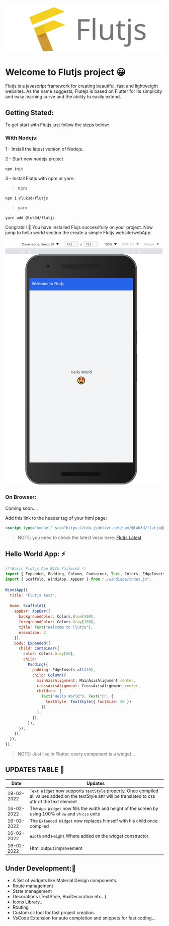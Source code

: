 ![Flutjs Logo](./Logo.svg)

# Welcome to Flutjs project 😀

Flutjs is a javascript framework for creating beautiful, fast and lightweight websites.
As the name suggests, Flutejs is based on Flutter for its simplicity and easy learning curve and the ability to easily extend.

## Getting Stated:

To get start with Flutjs just follow the steps below:

### With Nodejs:

1 - Install the latest version of Nodejs.

2 - Start new nodejs project

  `npm init`

3 - Install Flutjs with npm or yarn:

>npm

`npm i @luk3d/flutjs`
>yarn

`yarn add @luk3d/flutjs`

Congrats!! 🎉 You have Installed Flujs successfully on your project. Now jump to hello world section the create a simple Flutjs website/webApp.


<img src="./docs/screenshots/flutjs_helloworld_app.png" width="500px">




### On Browser:

Coming soon....

Add this link to the header tag of your html page:
```html
<script type="moduel" src="https://cdn.jsdelivr.net/npm/@luk3d/flutjs@0.2.0/dist/flutjs.min.js"></script>
```
>NOTE: you need to check the latest vesio here:
[Flutjs Latest](https://www.jsdelivr.com/package/npm/@luk3d/flutjs?path=dist)


## Hello World App: ⚡

```js
/**Basic Flutjs App With Tailwind */
import { Expanded, Padding, Column, Container, Text, Colors, EdgeInsets, MainAxisAlignment, CrossAxisAlignment, TextStyle } from "./index.js";
import { Scaffold, WindiApp, AppBar } from "./windiapp/index.js";

WindiApp({
  title: "Flutjs test",

  home: Scaffold({
    appBar: AppBar({
      backgroundColor: Colors.Blue[500],
      foregroundColor: Colors.Gray[100],
      title: Text("Welcome to Flutjs"),
      elevation: 2,
    }),
    body: Expanded({
      child: Container({
        color: Colors.Gray[50],
        child:
          Padding({
            padding: EdgeInsets.all(10),
            child: Column({
              mainAxisAlignment: MainAxisAlignment.center,
              crossAxisAlignment: CrossAxisAlignment.center,
              children: [
                Text("Hello World"), Text("🤩", {
                  textStyle: TextStyle({ fontSize: 20 })
                })
              ],
            }),
          }),
      }),
    }),
  }),
});
```

> NOTE: Just like in Flutter, every component is a widget...



## UPDATES TABLE 🚀

Date | Updates|
-|-|
 19-02-2022| `Text Widget` now supports `textStyle` property. Once compiled all values added on the textStyle attr will be translated to css attr of the text element |
 16-02-2022| The `App Widget` now fills the width and height of the screen by using 100% of `vw` and `vh` `css` units |
 16-02-2022| The `Extended Widget` now replaces himself with his child once compiled |
 16-02-2022| `Width` and `Height`  Where added on the widget constructor. |
 16-02-2022| Html output improvement |

  

## Under Development:🚧

- A Set of widgets like Material Design components.
- Route management
- State management
- Decorations (TextStyle, BoxDecoration etx...)
- Icons Library..
- Routing
- Custom cli tool for fast project creation.
- VsCode Extension for auto completion and snippets for fast coding...
